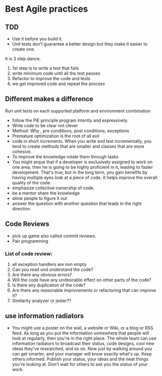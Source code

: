 # Best Agile practices

## TDD

- Use it before you build it.
- Unit tests don’t guarantee a better design but they make it easier to create one.

It is 3 step dance.

1. 1st step is to write a test that fails
2. write minimum code until all the test passes
3. Refactor to improve the code and tests
4. we get improved code and repeat the process

## Different makes a difference

Run unit tests on each supported platform and environment combination

- follow the PiE principle program intently and expressively.
- Write code to be clear not clever
- Method: Why , pre conditions, post conditions, exceptions
- Premature optimization is the root of all evil
- code in short increments. When you write and test incrementally, you tend to create methods that are smaller and classes that are more cohesive.
- To improve the knowledge rotate them through tasks
- You might arque that if a developer is exclusively assigned to work on one area, then he is going to be highly proficient in it, leading to faster development. That's true, but in the long term, you gain benefits by having multiple eyes look at a piece of code. It helps improve the overall quality of the code.
- emphasize collective ownership of code.
- be a mentor share the knowledge
- allow people to figure it out
- answer the question with another question that leads in the right direction.

## Code Reviews

- pick up game also called commit reviews.
- Pair programming

### List of code review:

1. all exception handlers are non empty
2. Can you read und understand the code?
3. Are there any obvious errors?
4. Will the code have any undesirable effect on other parts of the code?
5. Is there any duplication of the code?
6. Are there any reasonable improvements or refactoring that can improve it?
7. Similarity analyzer or jester??

## use information radiators

- You might use a poster on the wall, a website or Wiki, or a blog or RSS feed. As long as you put the information somewhere that people will look at regularly, then you're in the right place. The whole team can use information radiators to broadcast their status, code designs, cool new ideas they've researched, and so on. Now just by walking around you can get smarter, and your manager will know exactly what's up. Keep others informed. Publish your status, your ideas and the neat things you're looking at. Don't wait for others to ask you the status of your work.
